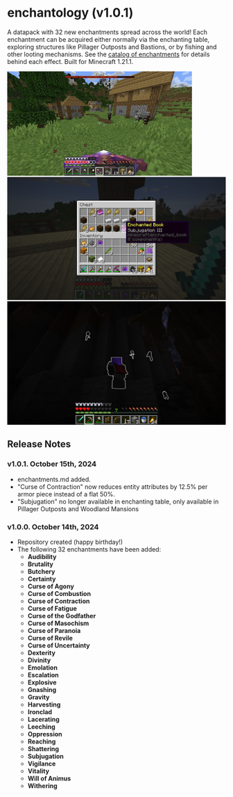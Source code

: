 # enchantology (v1.0.1)
A datapack with 32 new enchantments spread across the world! Each enchantment can be acquired either normally via the enchanting table, exploring structures like Pillager Outposts and Bastions, or by fishing and other looting mechanisms. See the [catalog of enchantments](enchantments.md) for details behind each effect. Built for Minecraft 1.21.1.

![](explosive_demo.gif)
![](subjugation_in_chest_reduced.png)
![](audibility_demo_reduced.png)

## Release Notes

### v1.0.1. October 15th, 2024
+ enchantments.md added.
+ "Curse of Contraction" now reduces entity attributes by 12.5% per armor piece instead of a flat 50%.
+ "Subjugation" no longer available in enchanting table, only available in Pillager Outposts and Woodland Mansions

### v1.0.0. October 14th, 2024
+ Repository created (happy birthday!)
+ The following 32 enchantments have been added:
    + **Audibility**
    + **Brutality**
    + **Butchery**
    + **Certainty**
    + **Curse of Agony**
    + **Curse of Combustion**
    + **Curse of Contraction**
    + **Curse of Fatigue**
    + **Curse of the Godfather**
    + **Curse of Masochism**
    + **Curse of Paranoia**
    + **Curse of Revile**
    + **Curse of Uncertainty**
    + **Dexterity**
    + **Divinity**
    + **Emolation**
    + **Escalation**
    + **Explosive**
    + **Gnashing**
    + **Gravity**
    + **Harvesting**
    + **Ironclad**
    + **Lacerating**
    + **Leeching**
    + **Oppression**
    + **Reaching**
    + **Shattering**
    + **Subjugation**
    + **Vigilance**
    + **Vitality**
    + **Will of Animus**
    + **Withering**
